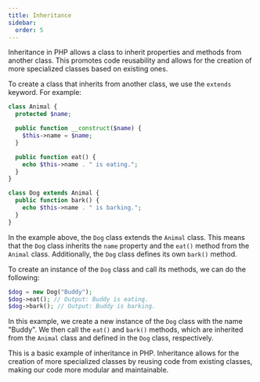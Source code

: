 ```yaml
---
title: Inheritance
sidebar:
  order: 5
---
```

Inheritance in PHP allows a class to inherit properties and methods from another class. This promotes code reusability and allows for the creation of more specialized classes based on existing ones.

To create a class that inherits from another class, we use the `extends` keyword. For example:

```php
class Animal {
  protected $name;

  public function __construct($name) {
    $this->name = $name;
  }

  public function eat() {
    echo $this->name . " is eating.";
  }
}

class Dog extends Animal {
  public function bark() {
    echo $this->name . " is barking.";
  }
}
```

In the example above, the `Dog` class extends the `Animal` class. This means that the `Dog` class inherits the `name` property and the `eat()` method from the `Animal` class. Additionally, the `Dog` class defines its own `bark()` method.

To create an instance of the `Dog` class and call its methods, we can do the following:

```php
$dog = new Dog("Buddy");
$dog->eat(); // Output: Buddy is eating.
$dog->bark(); // Output: Buddy is barking.
```

In this example, we create a new instance of the `Dog` class with the name "Buddy". We then call the `eat()` and `bark()` methods, which are inherited from the `Animal` class and defined in the `Dog` class, respectively.

This is a basic example of inheritance in PHP. Inheritance allows for the creation of more specialized classes by reusing code from existing classes, making our code more modular and maintainable.
